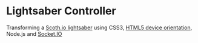 # Lightsaber Controller

Transforming a [Scoth.io lightsaber](http://scotch.io/demos/pure-css3-star-wars-lightsaber-checkboxes) using CSS3, [HTML5 device orientation](http://www.html5rocks.com/en/tutorials/device/orientation), Node.js and [Socket.IO](http://socket.io)
